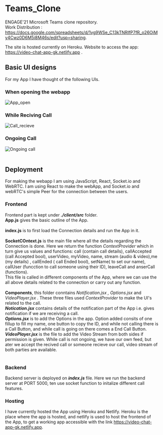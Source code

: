 # Teams_Clone
ENGAGE'21 Microsoft Teams clone repository. </br>
Work Distribution : https://docs.google.com/spreadsheets/d/1vg9WSe_C13kTNRIfP7fR_o26OiMy4Cwz0D6M5i8M46s/edit?usp=sharing.

The site is hosted currently on Heroku. Website to access the app: https://video-chat-app-gk.netlify.app .
</br>
## Basic UI designs
For my App I have thought of the following UIs.
### When opening the webapp
![App_open](https://user-images.githubusercontent.com/60579477/124244567-b4a27b00-db3c-11eb-8936-2aaecf859d42.png) </br>
### While Reciving Call 
![Call_recieve](https://user-images.githubusercontent.com/60579477/124244661-ce43c280-db3c-11eb-9bd9-0eaa7b3b73d3.png) </br>
### Ongoing Call
![Ongoing call](https://user-images.githubusercontent.com/60579477/124244727-e4518300-db3c-11eb-9e54-3b765022b106.png)
</br>
</br>
## Deployment
For making the webapp I am using JavaScript, React, Socket.io and WebRTC. I am using React to make the webApp, and Socket.io and webRTC's simple Peer for the connection between the users.
</br>
### Frontend
Frontend part is kept under _**./client/src**_ folder. 
</br> **App.js** gives the basic outline of the App.</br>
</br> **index.js** is to first load the Connection details and run the App in it.
</br> </br> **SocketCOntext.js** is the main file where all the details regarding the Connection is done. Here we return the function _ContextProvider_ which in turn give us values and functions:  call (contain call details), callAccepted (call Accepted bool), userVideo, myVideo, name, stream (audio & video),me (my details) , callEnded ( call Ended bool), setName( to set our name), callUser (funcction to call someone using their ID), leaveCall and anserCall (functions).</br> This file is called in different components of the App, where we can use the all above details related to the connection or carry out any function.
<br> </br> 
**Components**, this folder conntains _Notification.jsx , Options.jsx_ and _VideoPlayer.jsx_ . These three files used _ContextProvider_ to make the UI's related to the call. </br>
**_Notication.jsx_** contains details of the notification part of the App i.e. gives notification if we are receiving a call. </br>
**_Options.jsx_** is to add the Options in the app. Option added consits of one fillup to fill my name, one button to copy the ID, and while not calling there is a Call Button, and while call is going on there comes a End Call Button.</br>
**_VideoPlayer.jsx_** is the file to add the Video Stream from both sides if permission is given. While call is not ongoing, we have our own feed, but ater we accept the recived call or someone recieve our call, video stream of both parties are available.
</br> </br>
### Backend
Backend server is deployed on _**index.js**_ file. Here we run the backend server at PORT 5000, ten use socket function to initalize different call features. 
### Hosting
I have currently hosted the App using Heroku and Netlify. Heroku is the place where the app is hosted, and netlify is used to host the frontend of the App, to get a working app accessible with the link https://video-chat-app-gk.netlify.app.
